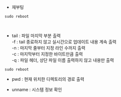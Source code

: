 - 재부팅

```
sudo reboot
```

<br>

- tail : 파일 마지막 부분 출력 <br>
  -f : tail 종료하지 않고 실시간으로 업데이트 내용 계속 출력 <br>
  -n : 마지막 줄부터 지정 라인 수까지 출력 <br>
  -c : 마지막부터 지정한 바이트만큼 출력 <br>
  -q : 파일 헤더, 상단 파일 이름 출력하지 않고 내용만 출력 <br>

```
sudo reboot
```

- pwd : 현재 위치한 디렉토리의 경로 출력

- unname : 시스템 정보 확인
